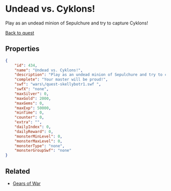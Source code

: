 # Undead vs. Cyklons!

Play as an undead minion of Sepulchure and try to capture 
Cyklons!

[Back to quest](../quests.md)

## Properties

```json
{
    "id": 434,
    "name": "Undead vs. Cyklons!",
    "description": "Play as an undead minion of Sepulchure and try to capture \nCyklons!",
    "complete": "Your master will be proud!",
    "swf": "wars\/quest-skellybotr1.swf ",
    "swfX": "none",
    "maxSilver": 0,
    "maxGold": 2000,
    "maxGems": 0,
    "maxExp": 50000,
    "minTime": 0,
    "counter": 0,
    "extra": "",
    "dailyIndex": 0,
    "dailyReward": 0,
    "monsterMinLevel": 0,
    "monsterMaxLevel": 0,
    "monsterType": "none",
    "monsterGroupSwf": "none"
}
```

## Related

- [Gears of War](../items/2520-gears-of-war.md)

